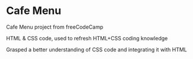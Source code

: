 # Cafe Menu
Cafe Menu project from freeCodeCamp

HTML & CSS code, used to refresh HTML+CSS coding knowledge

Grasped a better understanding of CSS code and integrating it with HTML
